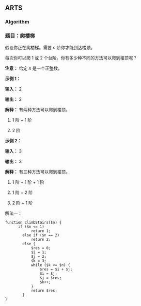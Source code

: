 ## ARTS

### Algorithm

### 题目：爬楼梯

假设你正在爬楼梯。需要 *n* 阶你才能到达楼顶。

每次你可以爬 1 或 2 个台阶。你有多少种不同的方法可以爬到楼顶呢？

**注意：** 给定 *n* 是一个正整数。

**示例 1：**

**输入：** 2

**输出：** 2

**解释：** 
有两种方法可以爬到楼顶。
1.  1 阶 + 1 阶

2.  2 阶

**示例 2：**

**输入：** 3

**输出：** 3

**解释：** 
有三种方法可以爬到楼顶。

1.  1 阶 + 1 阶 + 1 阶


2.  1 阶 + 2 阶


3.  2 阶 + 1 阶


解法一：
```
function climbStairs($n) {
      if ($n <= 1)
            return 1;
        else if ($n == 2)
            return 2;
        else {
            $res = 0;
            $i = 1;
            $j = 2;
            $k = 3;
            while ($k <= $n) {
                $res = $i + $j;
                $i = $j;
                $j = $res;
                $k++;
            }
            return $res;
        }          
}
```

